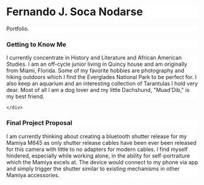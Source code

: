 
<h1 style="background-color:White;">Fernando J. Soca Nodarse</h1>
<p style="background-color:White;">Portfolio.</p>
<div class="row">
	<div class="col-md-3">
		<h3 style="background-color:White;">Getting to Know Me </h3>
	</div>
	<div class="col-md-9">
		<p style="background-color:White;"> I currently concentrate in History and Literature and African American Studies. I am an off-cycle junior living in Quincy house and am originally from Miami, Florida. Some of my favorite hobbies are photography and hiking outdoors which I find the Everglades National Park to be perfect for. I also keep an aquarium and an interesting collection of Tarantulas I hold very dear. Most of all I am a dog lover and my little Dachshund, "Muad'Dib," is my best friend.<p>
	
	</div>
</div>
<h3 style="background-color:White;"> Final Project Proposal </h3>

<div class="col-md-9">
		<p style="background-color:White;"> I am currently thinking about creating a bluetooth shutter release for my Mamiya M645 as only shutter release cables have been ever been released for this camera with little to no adapters for modern cables. I find myself hindered, especially while working alone, in the ability for self-portraiture which the Mamiya excels at. The device would connect to my phone via app and simply trigger the shutter similar to existing mechanisms in other Mamiya accessories.
        
        
        
</html>

